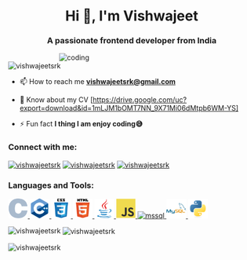 <!--![logo](https://github.com/Vishwajeetsrk/vishwajeetsrk/blob/main/Blue%20White%20Geometric%20Business%20Blog%20Banner%20(1).png)-->
<h1 align="center">Hi 👋, I'm Vishwajeet</h1>
<h3 align="center">A passionate frontend developer from India</h3>

<img align="right" alt="coding" width="400" src="https://media1.giphy.com/media/qgQUggAC3Pfv687qPC/giphy.gif">

<p align="left"> <img src="https://komarev.com/ghpvc/?username=vishwajeetsrk&label=Profile%20views&color=0e75b6&style=flat" alt="vishwajeetsrk" /> </p>

- 📫 How to reach me **vishwajeetsrk@gmail.com**

- 📄 Know about my CV [https://drive.google.com/uc?export=download&id=1mLJM1bOMT7NN_9X71Mi06dMtpb6WM-YS]

- ⚡ Fun fact **I thing I am enjoy coding😅**

<h3 align="left">Connect with me:</h3>
<p align="left">
<a href="https://linkedin.com/in/vishwajeetsrk" target="blank"><img align="center" src="https://raw.githubusercontent.com/rahuldkjain/github-profile-readme-generator/master/src/images/icons/Social/linked-in-alt.svg" alt="vishwajeetsrk" height="30" width="40" /></a>
<a href="https://instagram.com/vishwajeetsrk" target="blank"><img align="center" src="https://raw.githubusercontent.com/rahuldkjain/github-profile-readme-generator/master/src/images/icons/Social/instagram.svg" alt="vishwajeetsrk" height="30" width="40" /></a>
<a href="https://www.youtube.com/@VishwaJeetSrK" target="blank"><img align="center" src="https://raw.githubusercontent.com/rahuldkjain/github-profile-readme-generator/master/src/images/icons/Social/youtube.svg" alt="vishwajeetsrk" height="30" width="40" /></a>
</p>

<h3 align="left">Languages and Tools:</h3>
<p align="left"> <a href="https://www.cprogramming.com/" target="_blank" rel="noreferrer"> <img src="https://raw.githubusercontent.com/devicons/devicon/master/icons/c/c-original.svg" alt="c" width="40" height="40"/> </a> <a href="https://www.w3schools.com/cpp/" target="_blank" rel="noreferrer"> <img src="https://raw.githubusercontent.com/devicons/devicon/master/icons/cplusplus/cplusplus-original.svg" alt="cplusplus" width="40" height="40"/> </a> <a href="https://www.w3schools.com/css/" target="_blank" rel="noreferrer"> <img src="https://raw.githubusercontent.com/devicons/devicon/master/icons/css3/css3-original-wordmark.svg" alt="css3" width="40" height="40"/> </a> <a href="https://www.w3.org/html/" target="_blank" rel="noreferrer"> <img src="https://raw.githubusercontent.com/devicons/devicon/master/icons/html5/html5-original-wordmark.svg" alt="html5" width="40" height="40"/> </a> <a href="https://www.java.com" target="_blank" rel="noreferrer"> <img src="https://raw.githubusercontent.com/devicons/devicon/master/icons/java/java-original.svg" alt="java" width="40" height="40"/> </a> <a href="https://developer.mozilla.org/en-US/docs/Web/JavaScript" target="_blank" rel="noreferrer"> <img src="https://raw.githubusercontent.com/devicons/devicon/master/icons/javascript/javascript-original.svg" alt="javascript" width="40" height="40"/> </a> <a href="https://www.microsoft.com/en-us/sql-server" target="_blank" rel="noreferrer"> <img src="https://www.svgrepo.com/show/303229/microsoft-sql-server-logo.svg" alt="mssql" width="40" height="40"/> </a> <a href="https://www.mysql.com/" target="_blank" rel="noreferrer"> <img src="https://raw.githubusercontent.com/devicons/devicon/master/icons/mysql/mysql-original-wordmark.svg" alt="mysql" width="40" height="40"/> </a> <a href="https://www.python.org" target="_blank" rel="noreferrer"> <img src="https://raw.githubusercontent.com/devicons/devicon/master/icons/python/python-original.svg" alt="python" width="40" height="40"/> </a> </p>

<p><img align="left" src="https://github-readme-stats.vercel.app/api/top-langs?username=vishwajeetsrk&show_icons=true&locale=en&layout=compact" alt="vishwajeetsrk" /></p>

<p>&nbsp;<img align="center" src="https://github-readme-stats.vercel.app/api?username=vishwajeetsrk&show_icons=true&locale=en" alt="vishwajeetsrk" /></p>

<p><img align="center" src="https://github-readme-streak-stats.herokuapp.com/?user=vishwajeetsrk&" alt="vishwajeetsrk" /></p>
